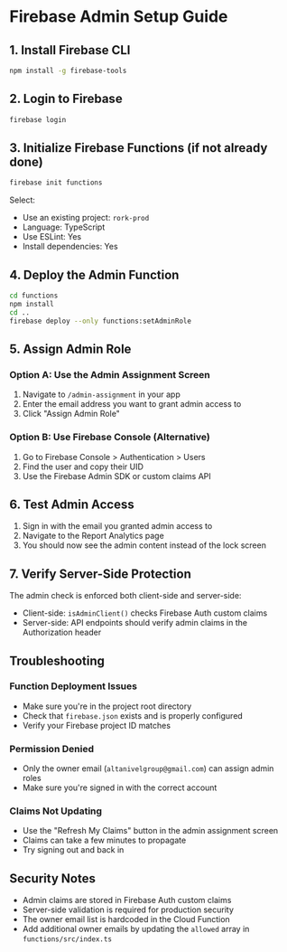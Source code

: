 # Firebase Admin Setup Guide

## 1. Install Firebase CLI

```bash
npm install -g firebase-tools
```

## 2. Login to Firebase

```bash
firebase login
```

## 3. Initialize Firebase Functions (if not already done)

```bash
firebase init functions
```

Select:
- Use an existing project: `rork-prod`
- Language: TypeScript
- Use ESLint: Yes
- Install dependencies: Yes

## 4. Deploy the Admin Function

```bash
cd functions
npm install
cd ..
firebase deploy --only functions:setAdminRole
```

## 5. Assign Admin Role

### Option A: Use the Admin Assignment Screen
1. Navigate to `/admin-assignment` in your app
2. Enter the email address you want to grant admin access to
3. Click "Assign Admin Role"

### Option B: Use Firebase Console (Alternative)
1. Go to Firebase Console > Authentication > Users
2. Find the user and copy their UID
3. Use the Firebase Admin SDK or custom claims API

## 6. Test Admin Access

1. Sign in with the email you granted admin access to
2. Navigate to the Report Analytics page
3. You should now see the admin content instead of the lock screen

## 7. Verify Server-Side Protection

The admin check is enforced both client-side and server-side:
- Client-side: `isAdminClient()` checks Firebase Auth custom claims
- Server-side: API endpoints should verify admin claims in the Authorization header

## Troubleshooting

### Function Deployment Issues
- Make sure you're in the project root directory
- Check that `firebase.json` exists and is properly configured
- Verify your Firebase project ID matches

### Permission Denied
- Only the owner email (`altanivelgroup@gmail.com`) can assign admin roles
- Make sure you're signed in with the correct account

### Claims Not Updating
- Use the "Refresh My Claims" button in the admin assignment screen
- Claims can take a few minutes to propagate
- Try signing out and back in

## Security Notes

- Admin claims are stored in Firebase Auth custom claims
- Server-side validation is required for production security
- The owner email list is hardcoded in the Cloud Function
- Add additional owner emails by updating the `allowed` array in `functions/src/index.ts`